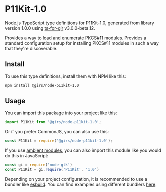 
# P11Kit-1.0

Node.js TypeScript type definitions for P11Kit-1.0, generated from library version 1.0.0 using [ts-for-gir](https://github.com/gjsify/ts-for-gjs) v3.0.0-beta.12.

Provides a way to load and enumerate PKCS#11 modules. Provides a standard configuration setup for installing PKCS#11 modules in such a way that they're discoverable.

## Install

To use this type definitions, install them with NPM like this:
```bash
npm install @girs/node-p11kit-1.0
```

## Usage

You can import this package into your project like this:
```ts
import P11Kit from '@girs/node-p11kit-1.0';
```

Or if you prefer CommonJS, you can also use this:
```ts
const P11Kit = require('@girs/node-p11kit-1.0');
```

If you use [ambient modules](https://github.com/gjsify/ts-for-gir/tree/main/packages/cli#ambient-modules), you can also import this module like you would do this in JavaScript:

```ts
const gi = require('node-gtk')
const P11Kit = gi.require('P11Kit', '1.0')
```

Depending on your project configuration, it is recommended to use a bundler like [esbuild](https://esbuild.github.io/). You can find examples using different bundlers [here](https://github.com/gjsify/ts-for-gir/tree/main/examples).